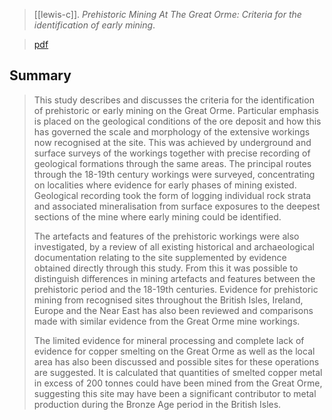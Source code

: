 > [[lewis-c]]. *Prehistoric Mining At The Great Orme: Criteria for the identification of early mining*. 

> [pdf](https://www.greatormemines.info/research/)


## Summary
> This study describes and discusses the criteria for the identification of prehistoric or early mining on the Great Orme. Particular emphasis is placed on the geological conditions of the ore deposit and how this has governed the scale and morphology of the extensive workings now recognised at the site. This was achieved by underground and surface surveys of the workings together with precise recording of geological formations through the same areas. The principal routes through the 18-19th century workings were surveyed, concentrating on localities where evidence for early phases of mining existed. Geological recording took the form of logging individual rock strata and associated mineralisation from surface exposures to the deepest sections of the mine where early mining could be identified.
> 
> The artefacts and features of the prehistoric workings were also investigated, by a review of all existing historical and archaeological documentation relating to the site supplemented by evidence obtained directly through this study. From this it was possible to distinguish differences in mining artefacts and features between the prehistoric period and the 18-19th centuries. Evidence for prehistoric mining from recognised sites throughout the British Isles, Ireland, Europe and the Near East has also been reviewed and comparisons made with similar evidence from the Great Orme mine workings.
> 
> The limited evidence for mineral processing and complete lack of evidence for copper smelting on the Great Orme as well as the local area has also been discussed and possible sites for these operations are suggested. It is calculated that quantities of smelted copper metal in excess of 200 tonnes could have been mined from the Great Orme, suggesting this site may have been a significant contributor to metal production during the Bronze Age period in the British Isles.
